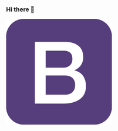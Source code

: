 ### Hi there 👋
![Bootstrap](https://raw.githubusercontent.com/github/explore/80688e429a7d4ef2fca1e82350fe8e3517d3494d/topics/bootstrap/bootstrap.png)

<!--
**ftsv/ftsv** is a ✨ _special_ ✨ repository because its `README.md` (this file) appears on your GitHub profile.

Here are some ideas to get you started:

- 🔭 I’m currently working on ...
- 🌱 I’m currently learning ...
- 👯 I’m looking to collaborate on ...
- 🤔 I’m looking for help with ...
- 💬 Ask me about ...
- 📫 How to reach me: ...
- 😄 Pronouns: ...
- ⚡ Fun fact: ...
-->

